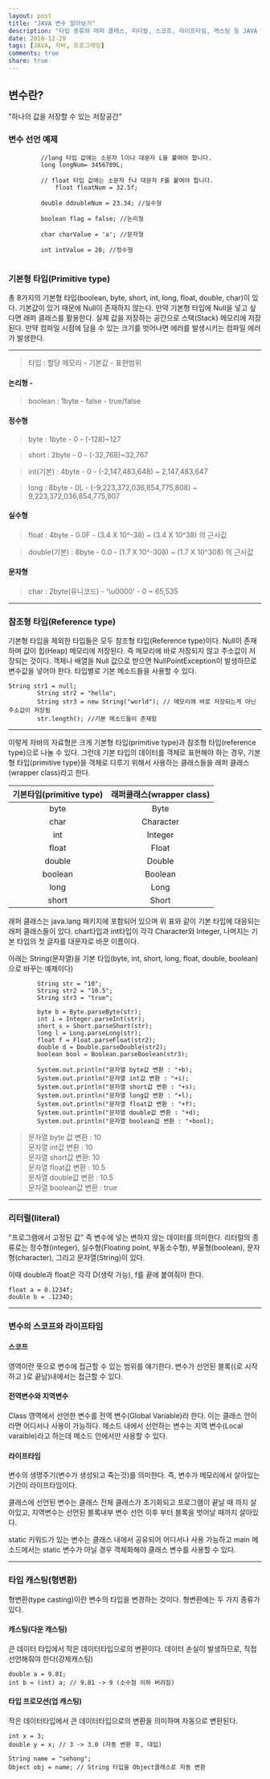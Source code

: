 ```yaml
---
layout: post
title: "JAVA 변수 알아보기"
description: "타입 종류와 래퍼 클래스, 리터럴, 스코프, 라이프타임, 캐스팅 등 JAVA 변수 A-Z 알아보기"
date: 2018-12-20
tags: [JAVA, 자바, 프로그래밍]
comments: true
share: true
---
```


## 변수란?
"하나의 값을 저장할 수 있는 저장공간"

### 변수 선언 예제

~~~
		 //long 타입 값에는 소문자 l이나 대문자 L을 붙여야 합니다.
		 long longNum= 3456789L;
		 
		 // float 타입 값에는 소문자 f나 대문자 F를 붙여야 합니다.
	         float floatNum = 32.5f;

		 double ddoubleNum = 23.34; //실수형

		 boolean flag = false; //논리형

		 char charValue = 'a'; //문자형

		 int intValue = 20; //정수형
	
~~~


### 기본형 타입(Primitive type)
총 8가지의 기본형 타입(boolean, byte, short, int, long, float, double, char)이 있다.
기본값이 있기 때문에 Null이 존재하지 않는다. 만약 기본형 타입에 Null을 넣고 싶다면 래퍼 클래스를 활용한다.
실제 값을 저장하는 공간으로 스택(Stack) 메모리에 저장된다.
만약 컴파일 시점에 담을 수 있는 크기를 벗어나면 에러를 발생시키는 컴파일 에러가 발생한다.

---
> 타입 : 할당 메모리 - 기본값 - 표현범위
#### 논리형 -
> boolean : 1byte - false - true/false

#### 정수형
> byte : 1byte - 0 - (-128)~127

> short : 2byte - 0 - (-32,768)~32,767

> int(기본) : 4byte - 0 - (-2,147,483,648) ~ 2,147,483,647

> long : 8byte - 0L - (-9,223,372,036,854,775,808) ~ 9,223,372,036,854,775,807

#### 실수형
> float : 4byte - 0.0F -  (3.4 X 10^-38) ~ (3.4 X 10^38) 의 근사값

> double(기본) : 8byte - 0.0 - (1.7 X 10^-308) ~ (1.7 X 10^308) 의 근사값

#### 문자형
> char : 2byte(유니코드) -  '\u0000' - 0 ~ 65,535
--- 

### 참조형 타입(Reference type)
기본형 타입을 제외한 타입들은 모두 참조형 타입(Reference type)이다.
Null이 존재하며 값이 힙(Heap) 메모리에 저장된다. 즉 메모리에 바로 저장되지 않고 주소값이 저장되는 것이다.
객체나 배열을 Null 값으로 받으면 NullPointException이 발생하므로 변수값을 넣어야 한다.
타입별로 기본 메소드들을 사용할 수 있다.

~~~
String str1 = null;
        String str2 = "hello";
        String str3 = new String("world"); // 메모리에 바로 저장되는게 아닌 주소값이 저장됨
        str.length(); //기본 메소드들이 존재함
~~~

--- 

이렇게 자바의 자료형은 크게 기본형 타입(primitive type)과 참조형 타입(reference type)으로 나눌 수 있다.
그런데 기본 타입의 데이터를 객체로 표현해야 하는 경우, 기본형 타입(primitive type)을 객체로 다루기 위해서 사용하는 클래스들을 래퍼 클래스(wrapper class)라고 한다.

| 기본타입(primitive type) | 래퍼클래스(wrapper class) |
|:------------------------:|:-------------------------:|
| byte                     | Byte                      |
| char                     | Character                 |
| int                      | Integer                   |
| float                    | Float                     |
| double                   | Double                    |
| boolean                  | Boolean                   |
| long                     | Long                      |
| short                    | Short                     |

래퍼 클래스는 java.lang 패키지에 포함되어 있으며 위 표와 같이 기본 타입에 대응되는 래퍼 클래스들이 있다.
char타입과 int타입이 각각 Character와 Integer, 나머지는 기본 타입의 첫 글자를 대문자로 바꾼 이름이다.

아래는 String(문자열)을 기본 타입(byte, int, short, long, float, double, boolean)으로 바꾸는 예제이다)
~~~
        String str = "10";
        String str2 = "10.5";
        String str3 = "true";
        
        byte b = Byte.parseByte(str);
        int i = Integer.parseInt(str);
        short s = Short.parseShort(str);
        long l = Long.parseLong(str);
        float f = Float.parseFloat(str2);
        double d = Double.parseDouble(str2);
        boolean bool = Boolean.parseBoolean(str3);
		
        System.out.println("문자열 byte값 변환 : "+b);
        System.out.println("문자열 int값 변환 : "+i);
        System.out.println("문자열 short값 변환 : "+s);
        System.out.println("문자열 long값 변환 : "+l);
        System.out.println("문자열 float값 변환 : "+f);
        System.out.println("문자열 double값 변환 : "+d);
        System.out.println("문자열 boolean값 변환 : "+bool);
~~~
> 문자열 byte 값 변환 : 10  
> 문자열 int값 변환 : 10  
> 문자열 short값 변환: 10  
> 문자열 float값 변환 : 10.5  
> 문자열 double값 변환 : 10.5  
> 문자열 boolean값 변환 : true  

---

### 리터럴(literal)
"프로그램에서 고정된 값"
즉 변수에 넣는 변하지 않는 데이터를 의미한다.
리터럴의 종류로는 정수형(integer), 실수형(Floating point, 부동소수형), 부울형(boolean), 문자형(character), 그리고 문자열(String)이 있다.

이때 double과 float은 각각 D(생략 가능), f를 끝에 붙여줘야 한다.
~~~
float a = 0.1234f;
double b = .1234D;
~~~

---

### 변수의 스코프와 라이프타임
#### 스코프
영역이란 뜻으로 변수에 접근할 수 있는 범위를 얘기한다.
변수가 선언된 블록({로 시작하고 }로 끝남)내에서는 접근할 수 있다.

#### 전역변수와 지역변수
Class 영역에서 선언한 변수를 전역 변수(Global Variable)라 한다. 이는 클래스 안이라면 어디서나 사용이 가능하다.
메소드 내에서 선언하는 변수는 지역 변수(Local varaible)라고 하는데 메소드 안에서만 사용할 수 있다.
	
#### 라이프타임
변수의 생명주기(변수가 생성되고 죽는것)를 의미한다.
즉, 변수가 메모리에서 살아있는 기간이 라이프타임이다.

클래스에 선언된 변수는 클래스 전체 클래스가 초기화되고 프로그램이 끝날 때 까지 살아있고,
지역변수는 선언된 블록내부 변수 선언 이후 부터 블록을 벗어날 때까지 살아있다.

static 키워드가 있는 변수는 클래스 내에서 공유되어 어디서나 사용 가능하고
main 메소드에서는 static 변수가 아닐 경우 객체화해야 클래스 변수를 사용할 수 있다.

---

### 타입 캐스팅(형변환)
형변환(type casting)이란 변수의 타입을 변경하는 것이다.
형변환에는 두 가지 종류가 있다.

#### 캐스팅(다운 캐스팅)
큰 데이터 타입에서 작은 데이터타입으로의 변환이다.
데이터 손실이 발생하므로, 직접 선언해줘야 한다(강제캐스팅)

~~~
double a = 9.81;
int b = (int) a; // 9.81 -> 9 (소수점 이하 버려짐)
~~~

#### 타입 프로모션(업 캐스팅)
작은 데이터타입에서 큰 데이터타입으로의 변환을 의미하며 자동으로 변환된다.

~~~
int x = 3;
double y = x; // 3 -> 3.0 (자동 변환 후, 대입)

String name = "sehong";
Object obj = name; // String 타입을 Object클래스로 자동 변환
~~~




